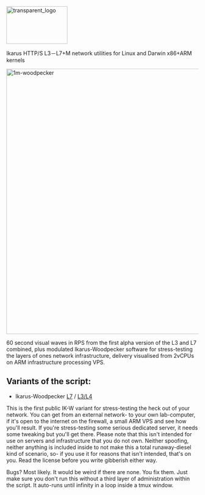 <img width="160" height="98" alt="transparent_logo" src="https://github.com/user-attachments/assets/e06c5b86-ce77-4276-8937-2b1b1aca60a7" />

Ikarus HTTP/S L3－L7+M network utilities for Linux and Darwin x86+ARM kernels

<img width="2095" height="693" alt="1m-woodpecker" src="https://github.com/user-attachments/assets/76882e72-8eab-4327-896d-6e657e085e2b" />

60 second visual waves in RPS from the first alpha version of the L3 and L7 combined, plus modulated Ikarus-Woodpecker software for stress-testing the layers of ones network infrastructure,
delivery visualised from 2vCPUs on ARM infrastructure processing VPS.

## Variants of the script:
- Ikarus-Woodpecker [L7](https://github.com/biopreparat/Ikarus/blob/main/W/IKW1a-p1.sh) / [L3/L4](https://github.com/biopreparat/Ikarus/blob/main/W/IKW1a-p2.sh)

This is the first public IK-W variant for stress-testing the heck out of your network. You can get from an external network- to your own lab-computer, if it's open to the internet on the firewall, a small ARM VPS and see how you'll result. If you're stress-testing some serious dedicated server, it needs some tweaking but you'll get there. Please note that this isn't intended for use on servers and infrastructure that you do not own. Neither spoofing, neither anything is included inside to not make this a total runaway-diesel kind of scenario, so- if you use it for reasons that isn't intended, that's on you. Read the license before you write gibberish either way.

Bugs? Most likely. It would be weird if there are none. You fix them. Just make sure you don't run this without a third layer of administration within the script. It auto-runs until infinity in a loop inside a tmux window.
